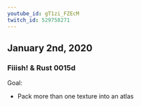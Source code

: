 ```yaml
---
youtube_id: gT1zi_FZEcM
twitch_id: 529758271
---
```


## January 2nd, 2020
### Fiiish! & Rust 0015d
Goal:
- Pack more than one texture into an atlas


